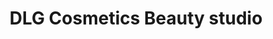 ---
title: "DLG Cosmetics Beauty studio"
url: /katy/dlg-cosmetics-beauty-studio/
shop: hairdresser
---